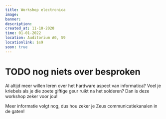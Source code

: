 ```yaml
---
title: Workshop electronica
image: 
banner:
description: 
created_at: 11-10-2020
time: 01-01-2022
location: Auditorium A0, S9
locationlink: $s9
soon: true
---
```


# TODO nog niets over besproken

Al altijd meer willen leren over het hardware aspect van informatica? Voel je kriebels als je die zoete giftige geur ruikt na het solderen? Dan is deze workshop zeker voor jou!

Meer informatie volgt nog, dus hou zeker je Zeus communicatiekanalen in de gaten!
